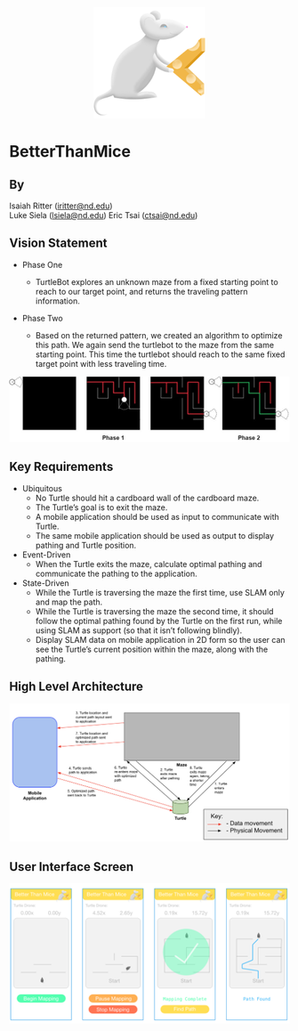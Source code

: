 <center><img src="./images/logo.png" width="200"></center>

# BetterThanMice

## By

Isaiah Ritter (iritter@nd.edu)  
Luke Siela (lsiela@nd.edu)
Eric Tsai (ctsai@nd.edu)

## Vision Statement

- Phase One

  - TurtleBot explores an unknown maze from a fixed starting point to reach to our target point, and returns the traveling pattern information.

- Phase Two
  - Based on the returned pattern, we created an algorithm to optimize this path. We again send the turtlebot to the maze from the same starting point. This time the turtlebot should reach to the same fixed target point with less traveling time.

<center><img src="./images/example_diagram.jpg" width="600"></center>

## Key Requirements

- Ubiquitous
  - No Turtle should hit a cardboard wall of the cardboard maze.
  - The Turtle’s goal is to exit the maze.
  - A mobile application should be used as input to communicate with Turtle.
  - The same mobile application should be used as output to display pathing and Turtle position.
- Event-Driven
  - When the Turtle exits the maze, calculate optimal pathing and communicate the pathing to the application.
- State-Driven
  - While the Turtle is traversing the maze the first time, use SLAM only and map the path.
  - While the Turtle is traversing the maze the second time, it should follow the optimal pathing found by the Turtle on the first run, while using SLAM as support (so that it isn’t following blindly).
  - Display SLAM data on mobile application in 2D form so the user can see the Turtle’s current position within the maze, along with the pathing.

## High Level Architecture

<center><img src="./images/high_level_architecture.png" width="600"></center>

## User Interface Screen

<center><img src="./images/user_interface.png" width="800"></center>
